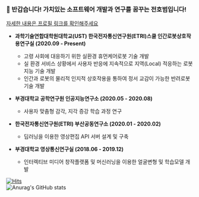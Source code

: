### 👋 반갑습니다! 가치있는 소프트웨어 개발과 연구를 꿈꾸는 **전호범**입니다!
[자세한 내용은 프로필 링크를 확인해주세요](https://www.notion.so/hobe/HoBeom-Jeon-e1c595888ae641d0805cae06979c2480) 

- <b>과학기술연합대학원대학교(UST) 한국전자통신연구원(ETRI)스쿨 인간로봇상호작용연구실 (2020.09 - Present)</b>
  - 고령 사회에 대응하기 위한 실환경 휴먼케어로봇 기술 개발
  - 실 환경 서비스 상황에서 사용자 반응에 지속적으로 지역(Local) 적응하는 로봇 지능 기술 개발
  - 인간과 로봇의 물리적 인지적 상호작용을 통하여 정서 교감이 가능한 반려로봇 기술 개발

- <b>부경대학교 공학연구원 인공지능연구소 (2020.05 - 2020.08)</b>
   - 사용자 맞춤형 감각, 지각 증강 학습 과정 연구

- <b>한국전자통신연구원(ETRI) 부산공동연구소  (2020.01 - 2020.02)</b>
  - 딥러닝을 이용한 영상편집 API 서버 설계 및 구축

- <b>부경대학교 영상통신연구실 (2018.06 - 2019.12)</b>
  - 인터렉티브 미디어 창작플랫폼 및 머신러닝을 이용한 얼굴변형 및 학습모델 개발

[![Hits](https://hits.seeyoufarm.com/api/count/incr/badge.svg?url=https%3A%2F%2Fgithub.com%2FHoBeom&count_bg=%2379C83D&title_bg=%23555555&icon=&icon_color=%23E7E7E7&title=hits&edge_flat=false)](https://hits.seeyoufarm.com)  
![Anurag's GitHub stats](https://github-readme-stats.vercel.app/api?username=HoBeom&show_icons=true&theme=radical)

<!--
**HoBeom/HoBeom** is a ✨ _special_ ✨ repository because its `README.md` (this file) appears on your GitHub profile.

